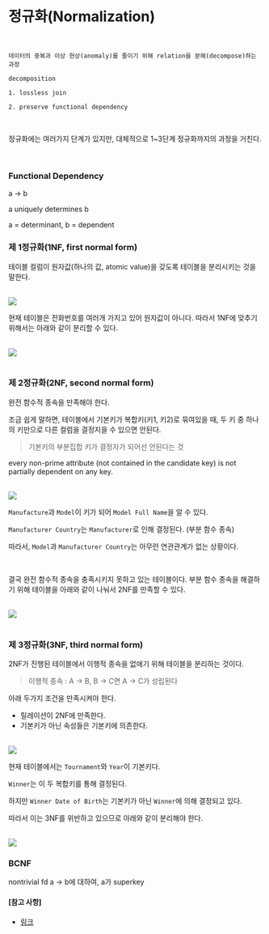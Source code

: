 # 정규화(Normalization)

<br>

```
데이터의 중복과 이상 현상(anomaly)를 줄이기 위해 relation을 분해(decompose)하는 과정

decomposition

1. lossless join

2. preserve functional dependency
```

<br>

정규화에는 여러가지 단계가 있지만, 대체적으로 1~3단계 정규화까지의 과정을 거친다.

<br>

### Functional Dependency

a -> b

a uniquely determines b

a = determinant, b = dependent

### 제 1정규화(1NF, first normal form)

테이블 컬럼이 원자값(하나의 값, atomic value)을 갖도록 테이블을 분리시키는 것을 말한다.

<br>

<img src="http://dl.dropbox.com/s/9s8vowdzs3t66uw/%EC%8A%A4%ED%81%AC%EB%A6%B0%EC%83%B7%202018-12-02%2017.50.02.png">

<br>

현재 테이블은 전화번호를 여러개 가지고 있어 원자값이 아니다. 따라서 1NF에 맞추기 위해서는 아래와 같이 분리할 수 있다.

<br>

<img src="http://dl.dropbox.com/s/1rr8ofxuy46i61b/%EC%8A%A4%ED%81%AC%EB%A6%B0%EC%83%B7%202018-12-02%2018.00.52.png">

<br>

<br>

### 제 2정규화(2NF, second normal form)

완전 함수적 종속을 만족해야 한다.

조금 쉽게 말하면, 테이블에서 기본키가 복합키(키1, 키2)로 묶여있을 때, 두 키 중 하나의 키만으로 다른 컬럼을 결정지을 수 있으면 안된다.

> 기본키의 부분집합 키가 결정자가 되어선 안된다는 것

every non-prime attribute (not contained in the candidate key) is not partially dependent on any key.

<br>

<img src="http://dl.dropbox.com/s/c2xfxdanbuiaw1l/%EC%8A%A4%ED%81%AC%EB%A6%B0%EC%83%B7%202018-12-03%2006.58.17.png">

<br>

`Manufacture`과 `Model`이 키가 되어 `Model Full Name`을 알 수 있다.

`Manufacturer Country`는 `Manufacturer`로 인해 결정된다. (부분 함수 종속)

따라서, `Model`과 `Manufacturer Country`는 아무런 연관관계가 없는 상황이다.

<br>

결국 완전 함수적 종속을 충족시키지 못하고 있는 테이블이다. 부분 함수 종속을 해결하기 위해 테이블을 아래와 같이 나눠서 2NF를 만족할 수 있다.

<br>

<img src="http://dl.dropbox.com/s/x8481598dhnpzeg/%EC%8A%A4%ED%81%AC%EB%A6%B0%EC%83%B7%202018-12-03%2010.58.15.png">

<br>

<br>

### 제 3정규화(3NF, third normal form)

2NF가 진행된 테이블에서 이행적 종속을 없애기 위해 테이블을 분리하는 것이다.

> 이행적 종속 : A → B, B → C면 A → C가 성립된다

아래 두가지 조건을 만족시켜야 한다.

- 릴레이션이 2NF에 만족한다.
- 기본키가 아닌 속성들은 기본키에 의존한다.

<br>

<img src="http://dl.dropbox.com/s/xtfoetv8hg6jn3f/%EC%8A%A4%ED%81%AC%EB%A6%B0%EC%83%B7%202018-12-03%2012.59.46.png">

<br>

현재 테이블에서는 `Tournament`와 `Year`이 기본키다.

`Winner`는 이 두 복합키를 통해 결정된다.

하지만 `Winner Date of Birth`는 기본키가 아닌 `Winner`에 의해 결정되고 있다. 

따라서 이는 3NF를 위반하고 있으므로 아래와 같이 분리해야 한다.

<br>

<img src="http://dl.dropbox.com/s/ks03nkc26nsffin/%EC%8A%A4%ED%81%AC%EB%A6%B0%EC%83%B7%202018-12-04%2014.51.39.png">

<br>

### BCNF

nontrivial fd a -> b에 대하여, a가 superkey

#### [참고 사항]

- [링크](https://wkdtjsgur100.github.io/database-normalization/)
